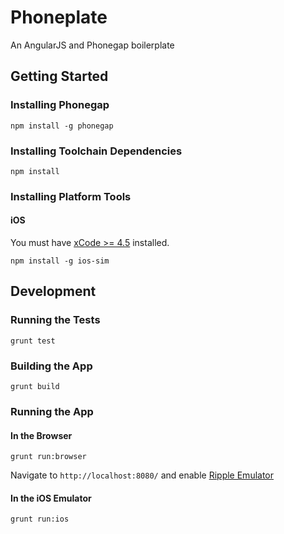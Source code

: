 # Phoneplate

An AngularJS and Phonegap boilerplate

## Getting Started

### Installing Phonegap

```
npm install -g phonegap
```
### Installing Toolchain Dependencies

```
npm install
```

### Installing Platform Tools

#### iOS

You must have [xCode >= 4.5](https://developer.apple.com/xcode/) installed.

```
npm install -g ios-sim
```

## Development

### Running the Tests

```
grunt test
```

### Building the App

```
grunt build
```

### Running the App

#### In the Browser

```
grunt run:browser
```

Navigate to `http://localhost:8080/` and enable [Ripple Emulator](https://chrome.google.com/webstore/detail/ripple-emulator-beta/geelfhphabnejjhdalkjhgipohgpdnoc?hl=en)

#### In the iOS Emulator

```
grunt run:ios
```